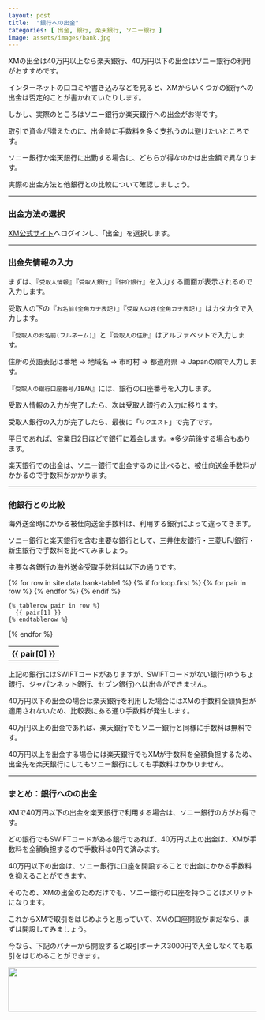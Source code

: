 ```yaml
---
layout: post
title:  "銀行への出金"
categories: [ 出金, 銀行, 楽天銀行, ソニー銀行 ]
image: assets/images/bank.jpg
---
```


XMの出金は40万円以上なら楽天銀行、40万円以下の出金はソニー銀行の利用がおすすめです。

インターネットの口コミや書き込みなどを見ると、XMからいくつかの銀行への出金は否定的ことが書かれていたりします。

しかし、実際のところはソニー銀行か楽天銀行への出金がお得です。

取引で資金が増えたのに、出金時に手数料を多く支払うのは避けたいところです。

ソニー銀行か楽天銀行に出勤する場合に、どちらが得なのかは出金額で異なります。

実際の出金方法と他銀行との比較について確認しましょう。

<hr>

### 出金方法の選択

<a href="https://clicks.affstrack.com/c?c=550036&l=ja&p=0">XM公式サイト</a>へログインし、「出金」を選択します。


<hr>

### 出金先情報の入力


まずは、『`受取人情報`』『`受取人銀行`』『`仲介銀行`』を入力する画面が表示されるので入力します。

受取人の下の『`お名前(全角カナ表記)`』『`受取人の姓(全角カナ表記)`』はカタカタで入力します。

『`受取人のお名前(フルネーム)`』と『`受取人の住所`』はアルファベットで入力します。

住所の英語表記は番地 → 地域名 → 市町村 → 都道府県 → Japanの順で入力します。

『`受取人の銀行口座番号/IBAN`』には、銀行の口座番号を入力します。

受取人情報の入力が完了したら、次は受取人銀行の入力に移ります。

受取人銀行の入力が完了したら、最後に「`リクエスト`」で完了です。

平日であれば、営業日2日ほどで銀行に着金します。※多少前後する場合もあります。

楽天銀行での出金は、ソニー銀行で出金するのに比べると、被仕向送金手数料がかかるので手数料がかかります。

<hr>

### 他銀行との比較


海外送金時にかかる被仕向送金手数料は、利用する銀行によって違ってきます。

ソニー銀行と楽天銀行を含む主要な銀行として、三井住友銀行・三菱UFJ銀行・新生銀行で手数料を比べてみましょう。

主要な各銀行の海外送金受取手数料は以下の通りです。

<table>
  {% for row in site.data.bank-table1 %}
    {% if forloop.first %}
    <tr>
      {% for pair in row %}
        <th>{{ pair[0] }}</th>
      {% endfor %}
    </tr>
    {% endif %}

    {% tablerow pair in row %}
      {{ pair[1] }}
    {% endtablerow %}
  {% endfor %}
</table>

上記の銀行にはSWIFTコードがありますが、SWIFTコードがない銀行(ゆうちょ銀行、ジャパンネット銀行、セブン銀行)へは出金ができません。

40万円以下の出金の場合は楽天銀行を利用した場合にはXMの手数料全額負担が適用されないため、比較表にある通り手数料が発生します。

40万円以上の出金であれば、楽天銀行でもソニー銀行と同様に手数料は無料です。

40万円以上を出金する場合には楽天銀行でもXMが手数料を全額負担するため、出金先を楽天銀行にしてもソニー銀行にしても手数料はかかりません。

<hr>


### まとめ：銀行へのの出金


XMで40万円以下の出金を楽天銀行で利用する場合は、ソニー銀行の方がお得です。

どの銀行でもSWIFTコードがある銀行であれば、40万円以上の出金は、XMが手数料を全額負担するので手数料は0円で済みます。

40万円以下の出金は、ソニー銀行に口座を開設することで出金にかかる手数料を抑えることができます。

そのため、XMの出金のためだけでも、ソニー銀行の口座を持つことはメリットになります。

これからXMで取引をはじめようと思っていて、XMの口座開設がまだなら、まずは開設してみましょう。

今なら、下記のバナーから開設すると取引ボーナス3000円で入金しなくても取引をはじめることができます。

<a href="https://clicks.affstrack.com/c?m=9257&c=550036" referrerpolicy="no-referrer-when-downgrade"><img src="https://ads.affstrack.com/i/9257?c=550036" width="728" height="90" referrerpolicy="no-referrer-when-downgrade"/></a>